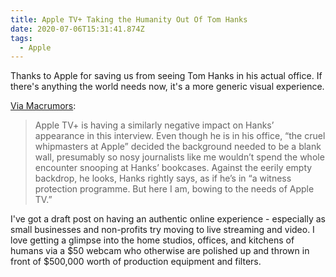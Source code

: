 ```yaml
---
title: Apple TV+ Taking the Humanity Out Of Tom Hanks
date: 2020-07-06T15:31:41.874Z
tags:
  - Apple
---
```

Thanks to Apple for saving us from seeing Tom Hanks in his actual office. If there's anything the world needs now, it's a more generic visual experience.

[Via Macrumors](https://www.macrumors.com/2020/07/06/tom-hanks-heartbreaking-greyhound/):

> Apple TV‌+ is having a similarly negative impact on Hanks’ appearance in this interview. Even though he is in his office, “the cruel whipmasters at Apple” decided the background needed to be a blank wall, presumably so nosy journalists like me wouldn’t spend the whole encounter snooping at Hanks’ bookcases. Against the eerily empty backdrop, he looks, Hanks rightly says, as if he’s in “a witness protection programme. But here I am, bowing to the needs of ‌Apple TV‌.”

I've got a draft post on having an authentic online experience - especially as small businesses and non-profits try moving to live streaming and video. I love getting a glimpse into the home studios, offices, and kitchens of humans via a $50 webcam who otherwise are polished up and thrown in front of $500,000 worth of production equipment and filters.